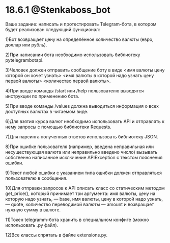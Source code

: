 # 18.6.1 @Stenkaboss_bot
Ваше задание: написать и протестировать Telegram-бота, в котором будет реализован следующий функционал:

1)Бот возвращает цену на определённое количество валюты (евро, доллар или рубль).

2)При написании бота необходимо использовать библиотеку pytelegrambotapi.

3)Человек должен отправить сообщение боту в виде <имя валюты цену которой он хочет узнать> <имя валюты в которой надо узнать цену первой валюты> <количество первой валюты>.

4)При вводе команды /start или /help пользователю выводятся инструкции по применению бота.

5)При вводе команды /values должна выводиться информация о всех доступных валютах в читаемом виде.

6)Для взятия курса валют необходимо использовать API и отправлять к нему запросы с помощью библиотеки Requests.

7)Для парсинга полученных ответов использовать библиотеку JSON.

8)При ошибке пользователя (например, введена неправильная или несуществующая валюта или неправильно введено число) вызывать собственно написанное исключение APIException с текстом пояснения ошибки.

9)Текст любой ошибки с указанием типа ошибки должен отправляться пользователю в сообщения.

10)Для отправки запросов к API описать класс со статическим методом get_price(), который принимает три аргумента: имя валюты, цену на которую надо узнать, — base, имя валюты, цену в которой надо узнать, — quote, количество переводимой валюты — amount и возвращает нужную сумму в валюте.

11)Токен telegramm-бота хранить в специальном конфиге (можно использовать .py файл).

12)Все классы спрятать в файле extensions.py.
